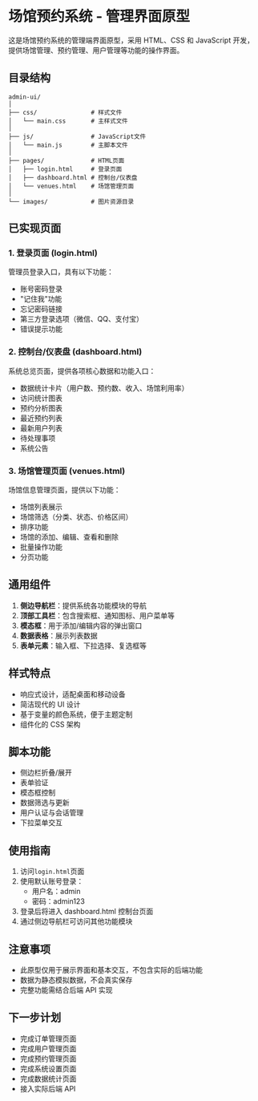 # 场馆预约系统 - 管理界面原型

这是场馆预约系统的管理端界面原型，采用 HTML、CSS 和 JavaScript 开发，提供场馆管理、预约管理、用户管理等功能的操作界面。

## 目录结构

```
admin-ui/
│
├── css/               # 样式文件
│   └── main.css       # 主样式文件
│
├── js/                # JavaScript文件
│   └── main.js        # 主脚本文件
│
├── pages/             # HTML页面
│   ├── login.html     # 登录页面
│   ├── dashboard.html # 控制台/仪表盘
│   └── venues.html    # 场馆管理页面
│
└── images/            # 图片资源目录
```

## 已实现页面

### 1. 登录页面 (login.html)

管理员登录入口，具有以下功能：

- 账号密码登录
- "记住我"功能
- 忘记密码链接
- 第三方登录选项（微信、QQ、支付宝）
- 错误提示功能

### 2. 控制台/仪表盘 (dashboard.html)

系统总览页面，提供各项核心数据和功能入口：

- 数据统计卡片（用户数、预约数、收入、场馆利用率）
- 访问统计图表
- 预约分析图表
- 最近预约列表
- 最新用户列表
- 待处理事项
- 系统公告

### 3. 场馆管理页面 (venues.html)

场馆信息管理页面，提供以下功能：

- 场馆列表展示
- 场馆筛选（分类、状态、价格区间）
- 排序功能
- 场馆的添加、编辑、查看和删除
- 批量操作功能
- 分页功能

## 通用组件

1. **侧边导航栏**：提供系统各功能模块的导航
2. **顶部工具栏**：包含搜索框、通知图标、用户菜单等
3. **模态框**：用于添加/编辑内容的弹出窗口
4. **数据表格**：展示列表数据
5. **表单元素**：输入框、下拉选择、复选框等

## 样式特点

- 响应式设计，适配桌面和移动设备
- 简洁现代的 UI 设计
- 基于变量的颜色系统，便于主题定制
- 组件化的 CSS 架构

## 脚本功能

- 侧边栏折叠/展开
- 表单验证
- 模态框控制
- 数据筛选与更新
- 用户认证与会话管理
- 下拉菜单交互

## 使用指南

1. 访问`login.html`页面
2. 使用默认账号登录：
   - 用户名：admin
   - 密码：admin123
3. 登录后将进入 dashboard.html 控制台页面
4. 通过侧边导航栏可访问其他功能模块

## 注意事项

- 此原型仅用于展示界面和基本交互，不包含实际的后端功能
- 数据为静态模拟数据，不会真实保存
- 完整功能需结合后端 API 实现

## 下一步计划

- 完成订单管理页面
- 完成用户管理页面
- 完成预约管理页面
- 完成系统设置页面
- 完成数据统计页面
- 接入实际后端 API
